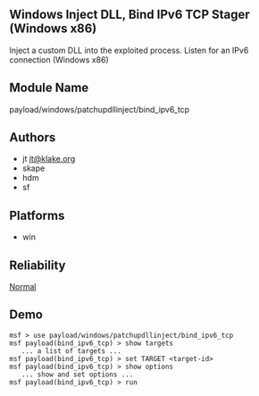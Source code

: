 ## Windows Inject DLL, Bind IPv6 TCP Stager (Windows x86)

Inject a custom DLL into the exploited process. Listen for 
an IPv6 connection (Windows x86)


## Module Name
payload/windows/patchupdllinject/bind_ipv6_tcp

## Authors
* jt <jt@klake.org>
* skape
* hdm
* sf





## Platforms
* win

## Reliability
[Normal](https://github.com/rapid7/metasploit-framework/wiki/Exploit-Ranking)

## Demo

```
msf > use payload/windows/patchupdllinject/bind_ipv6_tcp
msf payload(bind_ipv6_tcp) > show targets
   ... a list of targets ...
msf payload(bind_ipv6_tcp) > set TARGET <target-id>
msf payload(bind_ipv6_tcp) > show options
   ... show and set options ...
msf payload(bind_ipv6_tcp) > run
```
    
    